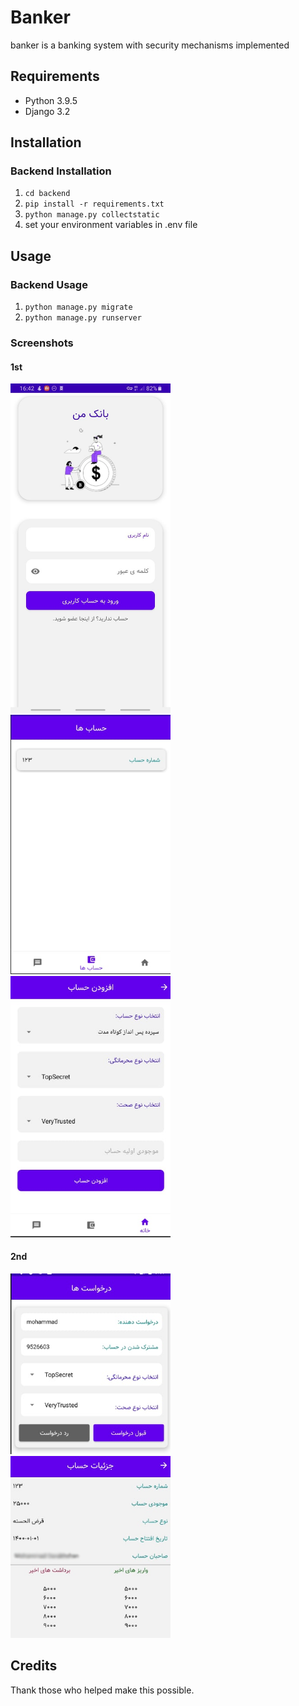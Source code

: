 # Banker

banker is a banking system with security mechanisms implemented

## Requirements

- Python 3.9.5
- Django 3.2

## Installation

### Backend Installation

1. `cd backend`
2. `pip install -r requirements.txt`
3. `python manage.py collectstatic`
4. set your environment variables in .env file

## Usage

### Backend Usage

1. `python manage.py migrate`
2. `python manage.py runserver`


### Screenshots

#### 1st

<img src="1.jpg" width="256"/><img src="2.jpg" width="256"/><img src="3.jpg" width="256"/>

#### 2nd

<img src="4.jpg" width="256"/><img src="5.jpg" width="256"/>

## Credits

Thank those who helped make this possible.
